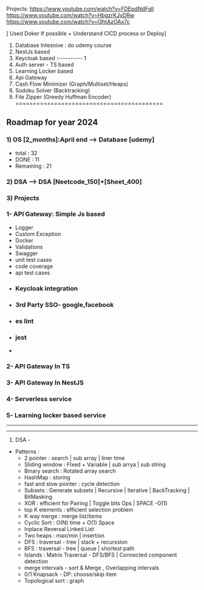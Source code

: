 Projects:
https://www.youtube.com/watch?v=FDEpdNdFglI
https://www.youtube.com/watch?v=HbgzrKJvDRw
https://www.youtube.com/watch?v=l3htAzOAx7c

[ Used Doker If possible + Understand CICD process or Deploy]

1) Database Intesnive : do udemy course 
2) NestJs based 
3) Keycloak based  :---------- 1
4) Auth server - TS based 
5) Learning Locker based
6) Api Gateway 
7) Cash Flow Minimizer (Graph/Multiset/Heaps)
8) Sudoku Solver (Backtracking)
9) File Zipper (Greedy Huffman Encoder)
==========================================

## Roadmap for year 2024

### 1) OS [2_months]:April end --> Database [udemy]
   - total : 32 
   - DONE : 11
   - Remaining : 21 
### 2) DSA --> DSA [Neetcode_150]+[Sheet_400]
### 3) Projects
 ### 1- API Gateway: Simple Js based
   - Logger
   - Custom Exception
   - Docker
   - Validations
   - Swagger
   - unit test cases
   - code coverage
   - api test cases
   - ### Keycloak integration
   - ### 3rd Party SSO- google,facebook
   - ### es lint
   - ### jest
   - 
 ### 2- API Gateway In TS
 ### 3- API Gateway In NestJS
 ### 4- Serverless service
 ### 5- Learning locker based service

------------

-----------

1. DSA - 
 - Patterns :
    - 2 pointer : search | sub array | liner time
    - Sliding window : FIxed + Variable | sub arrya | sub string
    - Binary search : Rotated array search
    - HashMap : storing 
    - fast and slow pointer : cycle detection
    - Subsets : Generate subsets | Recursive | Iterative | BackTracking | BitMasking
    - XOR : efficient for Pairing | Toggle bits Ops | SPACE -O(1)
    - top K elements : efficient selection problem
    - K way merge : merge list/items
    - Cyclic Sort : O(N) time + O(1) Space
    - Inplace Reversal Linked List
    - Two heaps : max/min | insertion 
    - DFS : traversal - tree | stack + recurssion
    - BFS : traversal - tree | queue  | shortest path 
    - Islands : Matrix Traversal - DFS/BFS | Connected component detection
    - merge intervals - sort & Merge , Overlapping intervals
    - 0/1 Knapsack - DP: choose/skip item
    - Topological sort : graph

